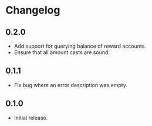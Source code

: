 # Changelog

## 0.2.0

- Add support for querying balance of reward accounts.
- Ensure that all amount casts are sound.

## 0.1.1

- Fix bug where an error description was empty.

## 0.1.0 

- Initial release.
